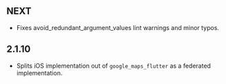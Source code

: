 ## NEXT

* Fixes avoid_redundant_argument_values lint warnings and minor typos.

## 2.1.10

* Splits iOS implementation out of `google_maps_flutter` as a federated
  implementation.

